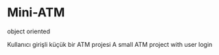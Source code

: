 # Mini-ATM
object oriented

Kullanıcı girişli küçük bir ATM projesi
A small ATM project with user login
